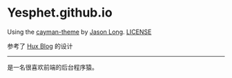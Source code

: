 # Yesphet.github.io

Using the [cayman-theme](https://github.com/jasonlong/cayman-theme) by [Jason Long](https://github.com/jasonlong). [LICENSE](http://creativecommons.org/licenses/by/4.0/)

参考了 [Hux Blog](http://huangxuan.me/tags/) 的设计


---

是一名很喜欢前端的后台程序猿。